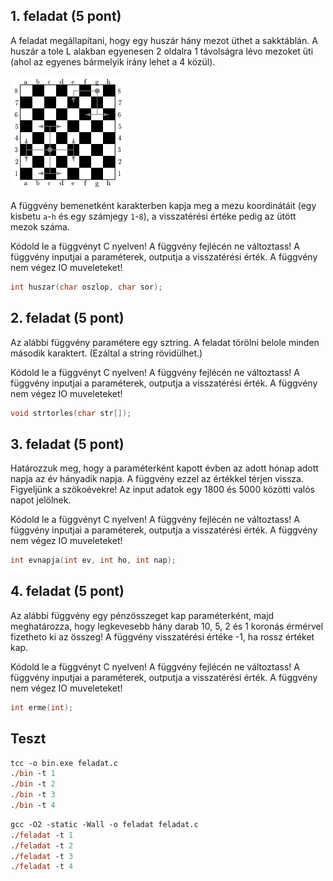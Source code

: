 ## 1. feladat (5 pont)

A feladat megállapítani, hogy egy huszár hány mezot üthet a sakktáblán. A huszár a tole L alakban egyenesen 2 oldalra 1 távolságra lévo mezoket üti (ahol az egyenes bármelyik irány lehet a 4 közül).

![Példa](proba3_ex1.png "Példa")

A függvény bemenetként karakterben kapja meg a mezu koordinátáit (egy kisbetu `a`-`h` és egy számjegy `1`-`8`), a visszatérési értéke pedig az ütött mezok száma.

Kódold le a függvényt C nyelven! A függvény fejlécén ne változtass! A függvény inputjai a paraméterek, outputja a visszatérési érték. A függvény nem végez IO muveleteket!

```c
int huszar(char oszlop, char sor);
```

## 2. feladat (5 pont)

Az alábbi függvény paramétere egy sztring. A feladat törölni belole minden második karaktert. (Ezáltal
a string rövidülhet.)

Kódold le a függvényt C nyelven! A függvény fejlécén ne változtass! A függvény inputjai a paraméterek,
outputja a visszatérési érték. A függvény nem végez IO muveleteket!

```c
void strtorles(char str[]);
```

## 3. feladat (5 pont)

Határozzuk meg, hogy a paraméterként kapott évben az adott hónap adott napja az év hányadik napja. A függvény ezzel az értékkel térjen vissza. Figyeljünk a szökoévekre! Az input adatok egy 1800 és 5000 közötti valós napot jelölnek.

Kódold le a függvényt C nyelven! A függvény fejlécén ne változtass! A függvény inputjai a paraméterek,
outputja a visszatérési érték. A függvény nem végez IO muveleteket!

```c
int evnapja(int ev, int ho, int nap);
```

## 4. feladat (5 pont)

Az alábbi függvény egy pénzösszeget kap paraméterként, majd meghatározza, hogy legkevesebb hány darab 10, 5, 2 és 1 koronás érmérvel fizetheto ki az összeg! A függvény visszatérési értéke -1, ha rossz értéket kap.

Kódold le a függvényt C nyelven! A függvény fejlécén ne változtass! A függvény inputjai a paraméterek,
outputja a visszatérési érték. A függvény nem végez IO muveleteket!

```c
int erme(int);
```

## Teszt

```ps
tcc -o bin.exe feladat.c
./bin -t 1
./bin -t 2
./bin -t 3
./bin -t 4
```

```ps
gcc -O2 -static -Wall -o feladat feladat.c
./feladat -t 1
./feladat -t 2
./feladat -t 3
./feladat -t 4
```
